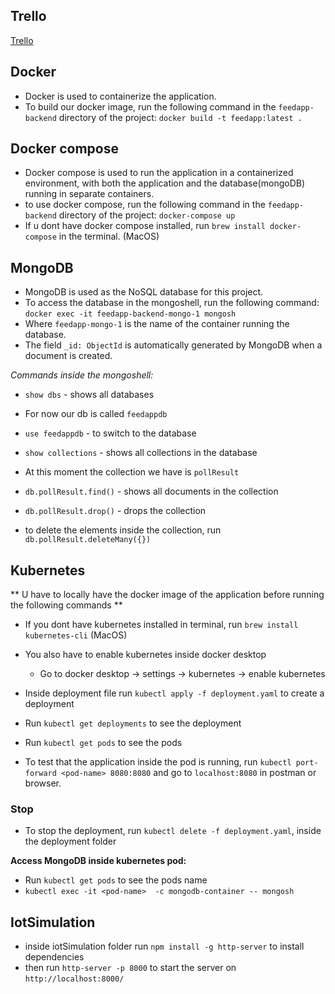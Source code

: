 ## Trello

[Trello](https://trello.com/b/sKPuLBzR/dat250)

## Docker 

- Docker is used to containerize the application.
- To build our docker image, run the following command in the `feedapp-backend` directory of the project: `docker build -t feedapp:latest .`

## Docker compose 

- Docker compose is used to run the application in a containerized environment, with both the application and the database(mongoDB) running in separate containers.
- to use docker compose, run the following command in the `feedapp-backend` directory of the project: `docker-compose up`
- If u dont have docker compose installed, run `brew install docker-compose` in the terminal. (MacOS)

## MongoDB 

- MongoDB is used as the NoSQL database for this project.
- To access the database in the mongoshell, run the following command: `docker exec -it feedapp-backend-mongo-1 mongosh`
- Where `feedapp-mongo-1` is the name of the container running the database.
- The field `_id: ObjectId` is automatically generated by MongoDB when a document is created.

*Commands inside the mongoshell:*
- `show dbs` - shows all databases
- For now our db is called `feedappdb`

- `use feedappdb` - to switch to the database

- `show collections` - shows all collections in the database
- At this moment the collection we have is `pollResult`

- `db.pollResult.find()` - shows all documents in the collection
- `db.pollResult.drop()` - drops the collection
- to delete the elements inside the collection, run `db.pollResult.deleteMany({})`

## Kubernetes 
** U have to locally have the docker image of the application before running the following commands **

- If you dont have kubernetes installed in terminal, run `brew install kubernetes-cli` (MacOS)
- You also have to enable kubernetes inside docker desktop 
  - Go to docker desktop -> settings -> kubernetes -> enable kubernetes
- Inside deployment file run `kubectl apply -f deployment.yaml` to create a deployment
- Run `kubectl get deployments` to see the deployment
- Run `kubectl get pods` to see the pods

- To test that the application inside the pod is running, run `kubectl port-forward <pod-name> 8080:8080` and go to `localhost:8080` in postman or browser.

### Stop 
- To stop the deployment, run `kubectl delete -f deployment.yaml`, inside the deployment folder

**Access MongoDB inside kubernetes pod:**
- Run `kubectl get pods` to see the pods name 
- `kubectl exec -it <pod-name>  -c mongodb-container -- mongosh`


## IotSimulation 
- inside iotSimulation folder run `npm install -g http-server` to install dependencies
- then run `http-server -p 8000` to start the server on `http://localhost:8000/`